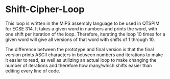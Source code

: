 # Shift-Cipher-Loop
This loop is written in the MIPS assembly language to be used in QTSPIM for ECSE 314.  It takes a given word in numbers and prints the word, with one shift per iteration of the loop.  Therefore, iterating the loop 10 times for a given word will give all versions of that word with shifts of 1 through 10.

The difference between the prototype and final version is that the final version prints ASCII characters in between numbers and iterations to make it easier to read, as well as utilizing an actual loop to make changing the number of iterations and therefore how many/which shifts easier than editing every line of code.


